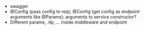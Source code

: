 * swagger
* @Config (pass config to req); @Config (get config as endpoint arguments like @Params); arguments to service constructor?
* Different params, .itp, ... inside middleware and endpoint